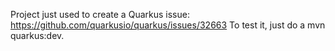Project just used to create a Quarkus issue: https://github.com/quarkusio/quarkus/issues/32663
To test it, just do a mvn quarkus:dev.